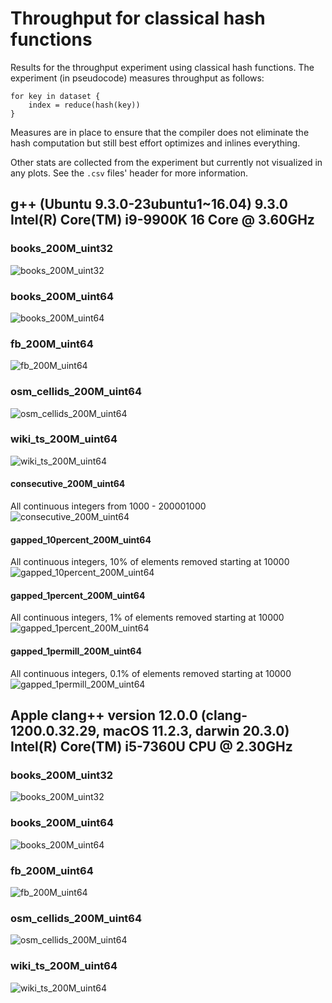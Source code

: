 # Throughput for classical hash functions

Results for the throughput experiment using classical hash functions. The experiment (in pseudocode) measures throughput
as follows:

```
for key in dataset {
    index = reduce(hash(key))
}
```

Measures are in place to ensure that the compiler does not eliminate the hash computation but still best effort
optimizes and inlines everything.

Other stats are collected from the experiment but currently not visualized in any plots. See the `.csv` files' header
for more information.

## g++ (Ubuntu 9.3.0-23ubuntu1~16.04) 9.3.0 Intel(R) Core(TM) i9-9900K 16 Core @ 3.60GHz

### books_200M_uint32

![books_200M_uint32](https://github.com/andreaskipf/hashing/blob/main/results/throughput_hash/graphs/throughput_hash_books_200M_uint32_g++.png)

### books_200M_uint64

![books_200M_uint64](https://github.com/andreaskipf/hashing/blob/main/results/throughput_hash/graphs/throughput_hash_books_200M_uint64_g++.png)

### fb_200M_uint64

![fb_200M_uint64](https://github.com/andreaskipf/hashing/blob/main/results/throughput_hash/graphs/throughput_hash_fb_200M_uint64_g++.png)

### osm_cellids_200M_uint64

![osm_cellids_200M_uint64](https://github.com/andreaskipf/hashing/blob/main/results/throughput_hash/graphs/throughput_hash_osm_cellids_200M_uint64_g++.png)

### wiki_ts_200M_uint64

![wiki_ts_200M_uint64](https://github.com/andreaskipf/hashing/blob/main/results/throughput_hash/graphs/throughput_hash_wiki_ts_200M_uint64_g++.png)

#### consecutive_200M_uint64

All continuous integers from 1000 - 200001000
![consecutive_200M_uint64](https://github.com/andreaskipf/hashing/blob/main/results/throughput_hash/graphs/throughput_hash_consecutive_200M_uint64_g++.png)

#### gapped_10percent_200M_uint64

All continuous integers, 10% of elements removed starting at 10000
![gapped_10percent_200M_uint64](https://github.com/andreaskipf/hashing/blob/main/results/throughput_hash/graphs/throughput_hash_gapped_10percent_200M_uint64_g++.png)

#### gapped_1percent_200M_uint64

All continuous integers, 1% of elements removed starting at 10000
![gapped_1percent_200M_uint64](https://github.com/andreaskipf/hashing/blob/main/results/throughput_hash/graphs/throughput_hash_gapped_1percent_200M_uint64_g++.png)

#### gapped_1permill_200M_uint64

All continuous integers, 0.1% of elements removed starting at 10000
![gapped_1permill_200M_uint64](https://github.com/andreaskipf/hashing/blob/main/results/throughput_hash/graphs/throughput_hash_gapped_1permill_200M_uint64_g++.png)

## Apple clang++ version 12.0.0 (clang-1200.0.32.29, macOS 11.2.3, darwin 20.3.0) Intel(R) Core(TM) i5-7360U CPU @ 2.30GHz

### books_200M_uint32

![books_200M_uint32](https://github.com/andreaskipf/hashing/blob/main/results/throughput_hash/graphs/throughput_hash-clang++_books_200M_uint32_g++.png)

### books_200M_uint64

![books_200M_uint64](https://github.com/andreaskipf/hashing/blob/main/results/throughput_hash/graphs/throughput_hash-clang++_books_200M_uint64_g++.png)

### fb_200M_uint64

![fb_200M_uint64](https://github.com/andreaskipf/hashing/blob/main/results/throughput_hash/graphs/throughput_hash-clang++_fb_200M_uint64_g++.png)

### osm_cellids_200M_uint64

![osm_cellids_200M_uint64](https://github.com/andreaskipf/hashing/blob/main/results/throughput_hash/graphs/throughput_hash-clang++_osm_cellids_200M_uint64_g++.png)

### wiki_ts_200M_uint64

![wiki_ts_200M_uint64](https://github.com/andreaskipf/hashing/blob/main/results/throughput_hash/graphs/throughput_hash-clang++_wiki_ts_200M_uint64_g++.png)
